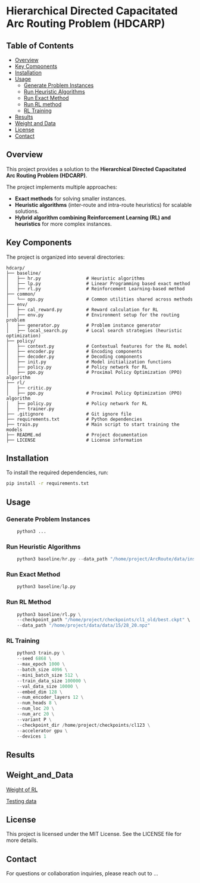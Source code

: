 # Hierarchical Directed Capacitated Arc Routing Problem (HDCARP)

## Table of Contents

- [Overview](#overview)
- [Key Components](#key-components)
- [Installation](#installation)
- [Usage](#usage)
  - [Generate Problem Instances](#generate-problem-instances)
  - [Run Heuristic Algorithms](run-heuristic-algorithms)
  - [Run Exact Method](#train-reinforcement-learning-model)
  - [Run RL method](#evaluate-performance)
  - [RL Training](#rl-training)
- [Results](#results)
- [Weight and Data](#weight_and_data)
- [License](#license)
- [Contact](#contact)

## Overview

This project provides a solution to the **Hierarchical Directed Capacitated Arc Routing Problem (HDCARP)**.

The project implements multiple approaches:

- **Exact methods** for solving smaller instances.
- **Heuristic algorithms** (inter-route and intra-route heuristics) for scalable solutions.
- **Hybrid algorithm combining Reinforcement Learning (RL) and heuristics** for more complex instances.

## Key Components

The project is organized into several directories:

```
hdcarp/
├── baseline/
│   ├── hr.py                 # Heuristic algorithms
│   ├── lp.py                 # Linear Programming based exact method
│   ├── rl.py                 # Reinforcement Learning-based method
├── common/
│   └── ops.py                # Common utilities shared across methods
├── env/
│   ├── cal_reward.py         # Reward calculation for RL
│   ├── env.py                # Environment setup for the routing problem
│   ├── generator.py          # Problem instance generator
│   ├── local_search.py       # Local search strategies (heuristic optimization)
├── policy/
│   ├── context.py            # Contextual features for the RL model
│   ├── encoder.py            # Encoding components
│   ├── decoder.py            # Decoding components
│   ├── init.py               # Model initialization functions
│   ├── policy.py             # Policy network for RL
│   ├── ppo.py                # Proximal Policy Optimization (PPO) algorithm
├── rl/
│   ├── critic.py
│   ├── ppo.py                # Proximal Policy Optimization (PPO) algorithm
│   ├── policy.py             # Policy network for RL
│   ├── trainer.py 
├── .gitignore                # Git ignore file
├── requirements.txt          # Python dependencies
├── train.py                  # Main script to start training the models
├── README.md                 # Project documentation
├── LICENSE                   # License information
```


## Installation

To install the required dependencies, run:

```bash
pip install -r requirements.txt
```

## Usage

### Generate Problem Instances
```python
    python3 ...
```
### Run Heuristic Algorithms
```python
    python3 baseline/hr.py --data_path "/home/project/ArcRoute/data/instances/30/61_20.npz"
```

### Run Exact Method
```python
    python3 baseline/lp.py
```
### Run RL Method
```python
    python3 baseline/rl.py \
    --checkpoint_path "/home/project/checkpoints/cl1_old/best.ckpt" \
    --data_path "/home/project/data/data/15/28_20.npz"
```

### RL Training
```python
    python3 train.py \
    --seed 6868 \
    --max_epoch 1000 \
    --batch_size 4096 \
    --mini_batch_size 512 \
    --train_data_size 100000 \
    --val_data_size 10000 \
    --embed_dim 128 \
    --num_encoder_layers 12 \
    --num_heads 8 \
    --num_loc 20 \
    --num_arc 20 \
    --variant P \
    --checkpoint_dir /home/project/checkpoints/cl123 \
    --accelerator gpu \
    --devices 1
```

## Results

## Weight_and_Data
[Weight of RL](https://drive.google.com/drive/folders/16R3gudbrDpMo9sZn-iLxHVXkXTHUCVQi)

[Testing data](https://drive.google.com/drive/folders/1kRUS93f4qysnuC8ULqD2spfG4xgldVQM)

## License
This project is licensed under the MIT License. See the LICENSE file for more details.

## Contact
For questions or collaboration inquiries, please reach out to ...
